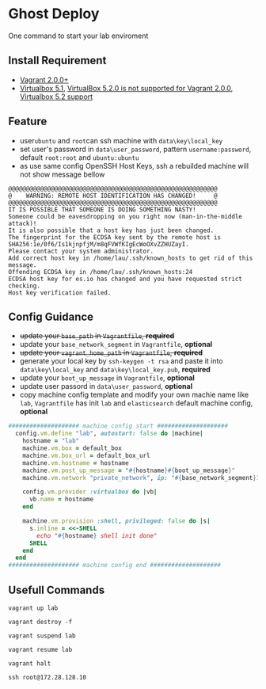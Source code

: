 # Ghost Deploy
One command to start your lab enviroment

## Install Requirement
- [Vagrant 2.0.0+](https://www.vagrantup.com/)
- [Virtualbox 5.1](https://www.virtualbox.org/), [VirtualBox 5.2.0 is not supported for Vagrant 2.0.0](https://github.com/hashicorp/vagrant/issues/9075), [Virtualbox 5.2 support](https://github.com/hashicorp/vagrant/pull/8955)

## Feature
- user`ubuntu` and `root`can ssh machine with `data\key\local_key`
- set user's password in `data\user_password`, pattern `username:password`, default `root:root` and `ubuntu:ubuntu`
- as use same config OpenSSH Host Keys, ssh a rebuilded machine will not show message bellow
```
@@@@@@@@@@@@@@@@@@@@@@@@@@@@@@@@@@@@@@@@@@@@@@@@@@@@@@@@@@@
@    WARNING: REMOTE HOST IDENTIFICATION HAS CHANGED!     @
@@@@@@@@@@@@@@@@@@@@@@@@@@@@@@@@@@@@@@@@@@@@@@@@@@@@@@@@@@@
IT IS POSSIBLE THAT SOMEONE IS DOING SOMETHING NASTY!
Someone could be eavesdropping on you right now (man-in-the-middle attack)!
It is also possible that a host key has just been changed.
The fingerprint for the ECDSA key sent by the remote host is
SHA256:1e/0f6/Is1kjnpfjM/m8qFVWfKIgEcWoOXvZZHUZayI.
Please contact your system administrator.
Add correct host key in /home/lau/.ssh/known_hosts to get rid of this message.
Offending ECDSA key in /home/lau/.ssh/known_hosts:24
ECDSA host key for es.io has changed and you have requested strict checking.
Host key verification failed.
```

## Config Guidance
- ~~update your `base_path` in `Vagrantfile`, **required**~~
- update your `base_network_segment` in `Vagrantfile`, **optional**
- ~~update your `vagrant_home_path` in `Vagrantfile`, **required**~~
- generate your local key by `ssh-keygen -t rsa` and paste it into `data\key\local_key` and `data\key\local_key.pub`, **required**
- update your `boot_up_message` in `Vagrantfile`, **optional**
- update user passord in `data\user_password`, **optional**
- copy machine config template and modify your own machie name like `lab`, `Vagrantfile` has init `lab` and `elasticsearch` default machine config, **optional**
```ruby
#################### machine config start ####################
  config.vm.define "lab", autostart: false do |machine|
    hostname = "lab"
    machine.vm.box = default_box
    machine.vm.box_url = default_box_url
    machine.vm.hostname = hostname
    machine.vm.post_up_message = "#{hostname}#{boot_up_message}"
    machine.vm.network "private_network", ip: "#{base_network_segment}10"

    config.vm.provider :virtualbox do |vb|
      vb.name = hostname
    end

    machine.vm.provision :shell, privileged: false do |s|
      s.inline = <<-SHELL
        echo "#{hostname} shell init done"
      SHELL
    end
  end
#################### machine config end ####################
```

## Usefull Commands
```shell
vagrant up lab

vagrant destroy -f

vagrant suspend lab

vagrant resume lab

vagrant halt

ssh root@172.28.128.10
```
